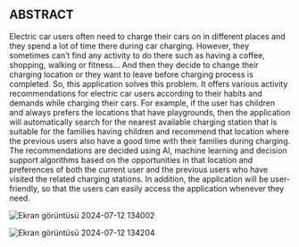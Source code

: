## ABSTRACT
 Electric car users often need to charge their cars on in different places and they spend a
 lot of time there during car charging. However, they sometimes can’t find any activity to do
 there such as having a coffee, shopping, walking or fitness… And then they decide to change
 their charging location or they want to leave before charging process is completed. So, this
 application solves this problem. It offers various activity recommendations for electric car
 users according to their habits and demands while charging their cars. For example, if the
 user has children and always prefers the locations that have playgrounds, then the application
 will automatically search for the nearest available charging station that is suitable for the
 families having children and recommend that location where the previous users also have a
 good time with their families during charging. The recommendations are decided using AI,
 machine learning and decision support algorithms based on the opportunities in that location
 and preferences of both the current user and the previous users who have visited the related
 charging stations. In addition, the application will be user-friendly, so that the users can easily
 access the application whenever they need.
 
 ![Ekran görüntüsü 2024-07-12 134002](https://github.com/user-attachments/assets/4da142b3-3c23-46b1-9218-90b4dbbb306b)

![Ekran görüntüsü 2024-07-12 134204](https://github.com/user-attachments/assets/f6b50133-a729-488a-a2b4-75850ec71f36)
